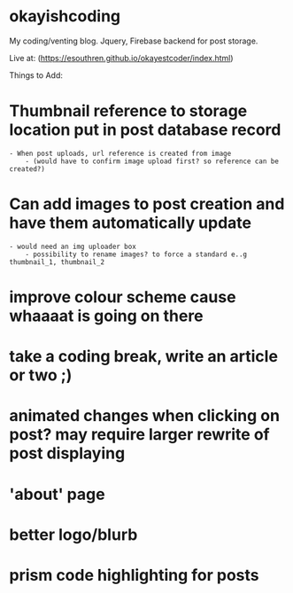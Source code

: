 # okayishcoding
My coding/venting blog. Jquery, Firebase backend for post storage.

Live at: (https://esouthren.github.io/okayestcoder/index.html)


Things to Add:

# Thumbnail reference to storage location put in post database record
    - When post uploads, url reference is created from image
        - (would have to confirm image upload first? so reference can be created?)
        
# Can add images to post creation and have them automatically update
    - would need an img uploader box
        - possibility to rename images? to force a standard e..g thumbnail_1, thumbnail_2
        
# improve colour scheme cause whaaaat is going on there

# take a coding break, write an article or two ;)

# animated changes when clicking on post? may require larger rewrite of post displaying

# 'about' page

# better logo/blurb

# prism code highlighting for posts
